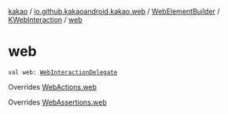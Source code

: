 [kakao](../../../index.md) / [io.github.kakaoandroid.kakao.web](../../index.md) / [WebElementBuilder](../index.md) / [KWebInteraction](index.md) / [web](./web.md)

# web

`val web: `[`WebInteractionDelegate`](../../../io.github.kakaoandroid.kakao.delegate/-web-interaction-delegate/index.md)

Overrides [WebActions.web](../../-web-actions/web.md)

Overrides [WebAssertions.web](../../-web-assertions/web.md)

